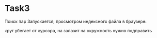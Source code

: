 # Task3
Поиск пар
Запускается, просмотром индексного файла в браузере.

круг убегает от курсора, на залазит на окружность нужно подправить